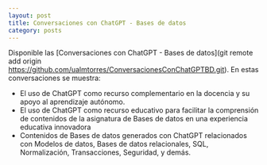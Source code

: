 ```yaml
---
layout: post
title: Conversaciones con ChatGPT - Bases de datos
category: posts
---
```


Disponible las [Conversaciones con ChatGPT - Bases de datos](git remote add origin https://github.com/ualmtorres/ConversacionesConChatGPTBD.git). En estas conversaciones se muestra:

* El uso de ChatGPT como recurso complementario en la docencia y su apoyo al aprendizaje autónomo.
* El uso de ChatGPT como recurso educativo para facilitar la comprensión de contenidos de la asignatura de Bases de datos en una experiencia educativa innovadora
* Contenidos de Bases de datos generados con ChatGPT relacionados con Modelos de datos, Bases de datos relacionales, SQL, Normalización, Transacciones, Seguridad, y demás.
